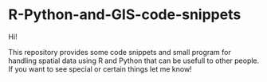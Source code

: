# R-Python-and-GIS-code-snippets

Hi!

This repository provides some code snippets and small program for handling spatial data using R and Python that can be usefull to other people. If you want to see special or certain things let me know!
